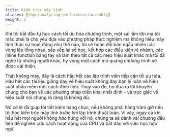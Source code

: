 ```yaml
---
title: Kiến trúc máy tính
aliases: [/hpc/analyzing-performance/assembly]
weight: 2
---
```


Khi tôi bắt đầu tự học cách tối ưu hóa chương trình, một sai lầm lớn mà tôi mắc phải là chủ yếu dựa vào phương pháp thực nghiệm mà không hiểu máy tính thực sự hoạt động như thế nào, tôi sẽ hoán đổi bán ngẫu nhiên các vòng lặp lồng nhau, sắp xếp lại số học, kết hợp các điều kiện rẽ nhánh, các inline function bằng tay và làm theo tất cả các mẹo hiệu suất khác mà tôi đã nghe từ những người khác, hy vọng một cách mù quáng chương trình sẽ được cải thiện.

Thật không may, đây là cách hầu hết các lập trình viên tiếp cận tối ưu hóa. Hầu hết các tài liệu giảng dạy về hiệu suất không dạy bạn lý luận về hiệu suất phần mềm một cách định tính. Thay vào đó, họ đưa ra lời khuyên chung cho bạn về các phương pháp triển khai nhất định - và trực giác về hiệu suất nói chung rõ ràng là không đủ.

Nó có lẽ đã giúp tôi tiết kiệm hàng chục, nếu không phải hàng trăm giờ nếu tôi học kiến trúc máy tính *trước khi* lập trình thuật toán. Vì vậy, ngay cả khi hầu hết mọi người không *hào hứng* với nó, chúng ta sẽ dành vài chương đầu tiên để nghiên cứu cách hoạt động của CPU và bắt đầu với việc học hợp ngữ.
